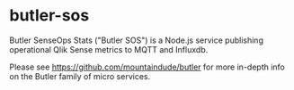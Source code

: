 # butler-sos
Butler SenseOps Stats ("Butler SOS") is a Node.js service publishing operational Qlik Sense metrics to MQTT and Influxdb.
  
  
Please see https://github.com/mountaindude/butler for more in-depth info on the Butler family of micro services.
